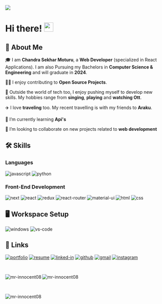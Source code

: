 ![](https://user-images.githubusercontent.com/12915136/87480122-ab9e5e00-c5fa-11ea-82b1-b4d3340b5c27.png)

# Hi there! <img src="https://media.giphy.com/media/hvRJCLFzcasrR4ia7z/giphy.gif" width="29px" height="29px">

## 🚀 About Me

🎓 I am **Chandra Sekhar Moturu**, a **Web Developer** (specialized in React Applications). I am also Pursuing my Bachelors in **Computer Science & Engineering** and will graduate in **2024**.

👨‍💻 I enjoy contributing to **Open Source Projects**.

🎸 Outside the world of tech too, I enjoy pushing myself to develop new skills. My hobbies range from **singing**, **playing** and **watching Ott**.

✈️ I love **traveling** too. My recent travelling is with my friends to **Araku**.

🌱 I’m currently learning **Api's**

👯 I’m looking to collaborate on new projects related to **web development**


## 🛠️ Skills

### Languages


![javascript](https://img.shields.io/badge/JavaScript-323330?style=for-the-badge&logo=javascript&logoColor=F7DF1E)
![python](https://img.shields.io/badge/Python-3776AB?style=for-the-badge&logo=python&logoColor=white)


### Front-End Development
![next](https://img.shields.io/badge/Next-000000?style=for-the-badge&logo=nextdotjs&logoColor=FFFFFF)
![react](https://img.shields.io/badge/React-20232A?style=for-the-badge&logo=react&logoColor=61DAFB)
![redux](https://img.shields.io/badge/Redux-593D88?style=for-the-badge&logo=redux&logoColor=white)
![react-router](https://img.shields.io/badge/React_Router-CA4245?style=for-the-badge&logo=react-router&logoColor=white)
![material-ui](https://img.shields.io/badge/Material_UI-0081CB?style=for-the-badge&logo=mui&logoColor=white)
![html](https://img.shields.io/badge/HTML5-E34F26?style=for-the-badge&logo=html5&logoColor=white)
![css](https://img.shields.io/badge/CSS3-1572B6?style=for-the-badge&logo=css3&logoColor=white)

## 🖥️ Workspace Setup


![windows](https://img.shields.io/badge/Windows_10-0078D6?style=for-the-badge&logo=windows&logoColor=white)
![vs-code](https://img.shields.io/badge/VS_Code-007ACC?style=for-the-badge&logo=Visual-Studio-Code&logoColor=white)


## 🔗 Links

[![portfolio](https://img.shields.io/badge/Portfolio-5340ff?style=for-the-badge&logo=Google-chrome&logoColor=white)]()
[![resume](https://img.shields.io/badge/Resume-4285F4?style=for-the-badge&logo=read-the-docs&logoColor=white)]()
[![linked-in](https://img.shields.io/badge/Linked_In-0077B5?style=for-the-badge&logo=LinkedIn&logoColor=white)](https://www.linkedin.com/in/chandra-sekhar-moturu-324742223/)
[![github](https://img.shields.io/badge/GitHub-000000?style=for-the-badge&logo=GitHub&logoColor=white)](https://github.com/mr-innocent08)
[![gmail](https://img.shields.io/badge/Gmail-D14836?style=for-the-badge&logo=Gmail&logoColor=white)]()
[![instagram](https://img.shields.io/badge/Instagram-E4405F?style=for-the-badge&logo=instagram&logoColor=white)](https://www.instagram.com/mr.innocent_008/)


<div>&nbsp;
<p>
  <img align="left" src="https://github-readme-stats.vercel.app/api?username=mr-innocent08&show_icons=true&theme=dark" alt="mr-innocent08" />
</p>

<p>
  <img align="center" src="https://github-readme-stats.vercel.app/api/top-langs/?username=mr-innocent08&layout=compact&theme=dark" alt="mr-innocent08" />
</p>
&nbsp;
<p>
  <img align="left" src="https://github-readme-streak-stats.herokuapp.com/?user=mr-innocent08&theme=dark" alt="mr-innocent08" />
</p>
</div>
